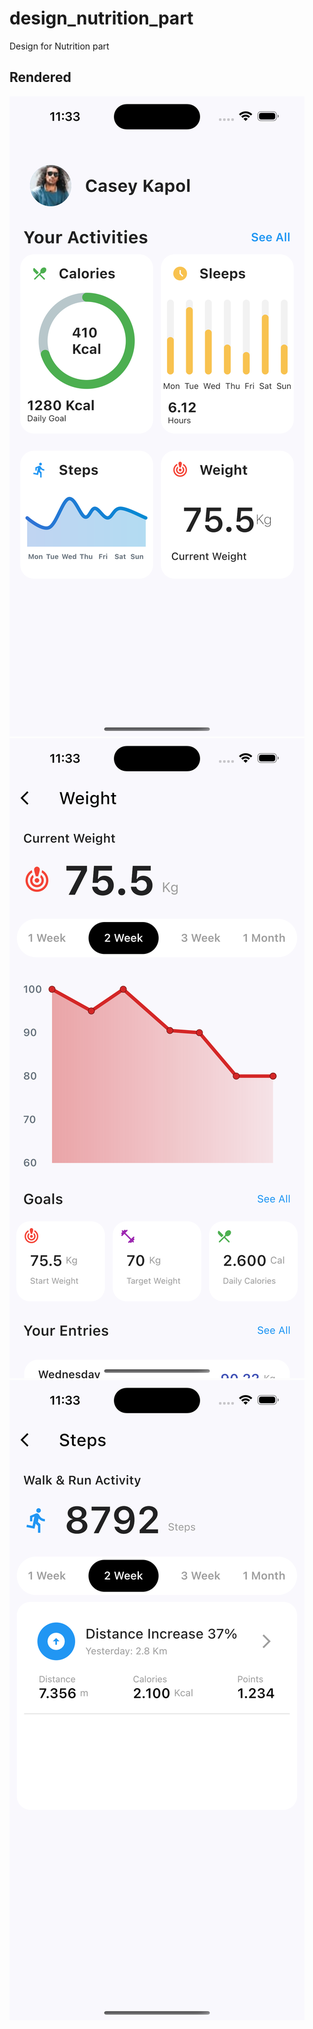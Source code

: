 # design_nutrition_part

Design for Nutrition part

## Rendered
![alt text](https://github.com/Jules-gitclerc/Health-Track-Mobile-Template/blob/main/assets/home_page.png?raw=true)
![alt text](https://github.com/Jules-gitclerc/Health-Track-Mobile-Template/blob/main/assets/weight_page.png?raw=true)
![alt text](https://github.com/Jules-gitclerc/Health-Track-Mobile-Template/blob/main/assets/step_page.png?raw=true)
